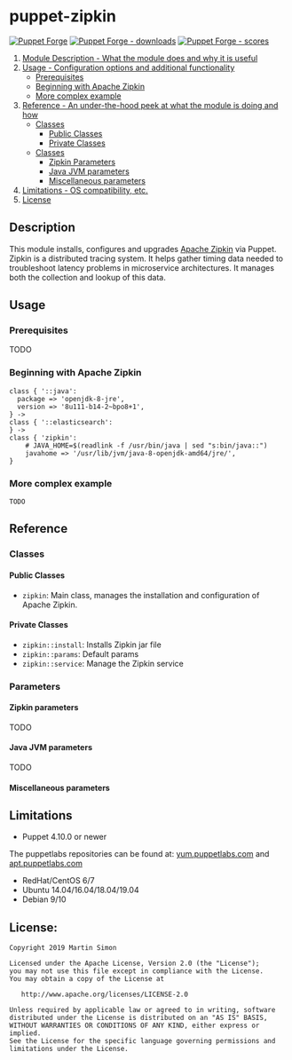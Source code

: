 # puppet-zipkin

[![Puppet Forge](https://img.shields.io/puppetforge/v/barnumbirr/zipkin.svg)](https://forge.puppetlabs.com/barnumbirr/zipkin)
[![Puppet Forge - downloads](https://img.shields.io/puppetforge/dt/barnumbirr/zipkin.svg)](https://forge.puppetlabs.com/barnumbirr/zipkin)
[![Puppet Forge - scores](https://img.shields.io/puppetforge/f/barnumbirr/zipkin.svg)](https://forge.puppetlabs.com/barnumbirr/zipkin)

1. [Module Description - What the module does and why it is useful](#description)
2. [Usage - Configuration options and additional functionality](#usage)
    * [Prerequisites](#prerequisites)
    * [Beginning with Apache Zipkin](#beginning-with-apache-zipkin)
    * [More complex example](#more-complex-example)
3. [Reference - An under-the-hood peek at what the module is doing and how](#reference)
    * [Classes](#classes)
        * [Public Classes](#public-classes)
        * [Private Classes](#private-classes)
    * [Classes](#classes)
        * [Zipkin Parameters](#zipkin-parameters)
        * [Java JVM parameters](#java-jvm-parameters)
        * [Miscellaneous parameters](#miscellaneous-parameters)
4. [Limitations - OS compatibility, etc.](#limitations)
5. [License](#license)

## Description

This module installs, configures and upgrades [Apache Zipkin](https://zipkin.apache.org/) via Puppet. Zipkin is a distributed tracing system.
It helps gather timing data needed to troubleshoot latency problems in microservice architectures. It manages both the collection and lookup of this data.

## Usage

### Prerequisites

TODO

### Beginning with Apache Zipkin

```puppet
class { '::java':
  package => 'openjdk-8-jre',
  version => '8u111-b14-2~bpo8+1',
} ->
class { '::elasticsearch':
} ->
class { 'zipkin':
    # JAVA_HOME=$(readlink -f /usr/bin/java | sed "s:bin/java::")
    javahome => '/usr/lib/jvm/java-8-openjdk-amd64/jre/',
}
```

### More complex example
```puppet
TODO
```

## Reference

### Classes

#### Public Classes

* `zipkin`: Main class, manages the installation and configuration of Apache Zipkin.

#### Private Classes

* `zipkin::install`: Installs Zipkin jar file
* `zipkin::params`: Default params
* `zipkin::service`: Manage the Zipkin service

### Parameters

#### Zipkin parameters

TODO

#### Java JVM parameters

TODO

#### Miscellaneous parameters

## Limitations

* Puppet 4.10.0 or newer

The puppetlabs repositories can be found at: [yum.puppetlabs.com](https://yum.puppetlabs.com) and [apt.puppetlabs.com](https://apt.puppetlabs.com/)

* RedHat/CentOS 6/7
* Ubuntu 14.04/16.04/18.04/19.04
* Debian 9/10

## License:

```
Copyright 2019 Martin Simon

Licensed under the Apache License, Version 2.0 (the "License");
you may not use this file except in compliance with the License.
You may obtain a copy of the License at

   http://www.apache.org/licenses/LICENSE-2.0

Unless required by applicable law or agreed to in writing, software
distributed under the License is distributed on an "AS IS" BASIS,
WITHOUT WARRANTIES OR CONDITIONS OF ANY KIND, either express or implied.
See the License for the specific language governing permissions and
limitations under the License.
```
